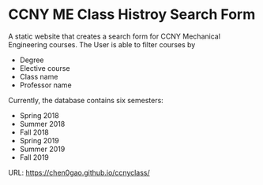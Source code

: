 
# CCNY ME Class Histroy Search Form

  A static website that creates a search form for CCNY Mechanical Engineering courses.
  The User is able to filter courses by
  - Degree
  - Elective course
  - Class name
  - Professor name

  Currently, the database contains six semesters:
  - Spring 2018
  - Summer 2018
  - Fall 2018
  - Spring 2019
  - Summer 2019
  - Fall 2019



  URL: https://chen0gao.github.io/ccnyclass/
